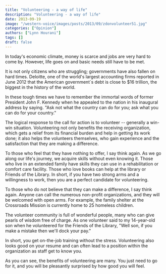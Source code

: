 ```yaml
---
title: "Volunteering - a way of life"
description: "Volunteering - a way of life"
date: 2013-09-19
image: "/western-voice/images/posts/2013/09/zdonvolunteer51.jpg"
categories: ["Opinion"]
authors: ["Lynn Hourani"]
tags: []
draft: false
---
```

In today's economic climate, money is scarce and jobs are very hard to come by. However, life goes on and basic needs still have to be met.

It is not only citizens who are struggling; governments have also fallen on hard times. Deloitte, one of the world's largest accounting firms reported in June 2012 that the American government`s debt is close to $16 trillion, the biggest in the history of the world.

In these tough times we have to remember the immortal words of former President John F. Kennedy when he appealed to the nation in his inaugural address by saying. "Ask not what the country can do for you; ask what you can do for your country."

The logical response to the call for action is to volunteer -- generally a win-win situation. Volunteering not only benefits the receiving organization, which gets a relief from its financial burden and help in getting its work done; it also helps the volunteers themselves, who gain experience and the satisfaction that they are making a difference.

To those who feel that they have nothing to offer, I say think again. As we go along our life's journey, we acquire skills without even knowing it. Those who live in an extended family have skills they can use in a rehabilitation or comfort care facility. Those who love books can help at the library or Friends of the Library. In short, if you have two strong arms and a willingness to work, then you are a perfect candidate for volunteering.

To those who do not believe that they can make a difference, I say think again. Anyone can call the numerous non-profit organizations, and they will be welcomed with open arms. For example, the family shelter at the Crossroads Mission is currently home to 25 homeless children.

The volunteer community is full of wonderful people, many who can give pearls of wisdom free of charge. As one volunteer said to my 14-year-old son when he volunteered for the Friends of the Library, "Well son, if you make a mistake then we'll dock your pay."

In short, you get on-the-job training without the stress. Volunteering also looks good on your resume and can often lead to a position within the organization as staff get to know you.

As you can see, the benefits of volunteering are many. You just need to go for it, and you will be pleasantly surprised by how good you will feel.